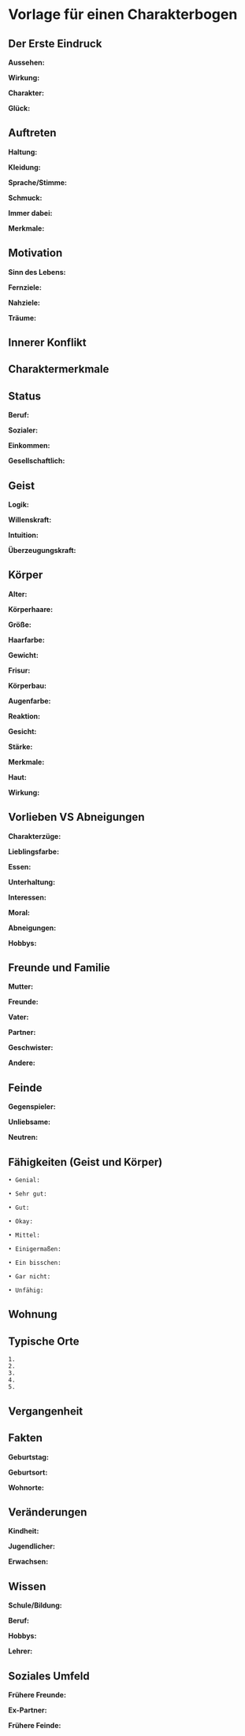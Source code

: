# Vorlage für einen Charakterbogen

## Der Erste Eindruck
**Aussehen:**

**Wirkung:**

**Charakter:**

**Glück:**

## Auftreten
**Haltung:**

**Kleidung:**

**Sprache/Stimme:**

**Schmuck:**

**Immer dabei:**

**Merkmale:**


## Motivation
**Sinn des Lebens:**

**Fernziele:**

**Nahziele:**

**Träume:** 

## Innerer Konflikt

## Charaktermerkmale


## Status
**Beruf:** 

**Sozialer:**

**Einkommen:**

**Gesellschaftlich:**


## Geist
**Logik:**

**Willenskraft:**

**Intuition:**

**Überzeugungskraft:**


## Körper
**Alter:** 

**Körperhaare:**

**Größe:**

**Haarfarbe:**

**Gewicht:**

**Frisur:** 

**Körperbau:**

**Augenfarbe:**

**Reaktion:**

**Gesicht:**

**Stärke:**

**Merkmale:**

**Haut:** 

**Wirkung:**


## Vorlieben VS Abneigungen
**Charakterzüge:**

**Lieblingsfarbe:**

**Essen:**

**Unterhaltung:**

**Interessen:**

**Moral:**

**Abneigungen:**

**Hobbys:**


## Freunde und Familie
**Mutter:**

**Freunde:**

**Vater:**

**Partner:**

**Geschwister:**

**Andere:**


## Feinde
**Gegenspieler:**

**Unliebsame:**

**Neutren:**


## Fähigkeiten (Geist und Körper)
      
    • Genial: 
      
    • Sehr gut: 
      
    • Gut: 
      
    • Okay: 
      
    • Mittel: 
      
    • Einigermaßen: 
      
    • Ein bisschen: 
      
    • Gar nicht: 
      
    • Unfähig: 
      

## Wohnung


## Typische Orte
    1. 
    2. 
    3. 
    4. 
    5. 

## Vergangenheit


## Fakten
**Geburtstag:**

**Geburtsort:**

**Wohnorte:**

## Veränderungen
**Kindheit:**

**Jugendlicher:**

**Erwachsen:**

## Wissen
**Schule/Bildung:**

**Beruf:**

**Hobbys:**

**Lehrer:**

## Soziales Umfeld
**Frühere Freunde:**

**Ex-Partner:**

**Frühere Feinde:**
